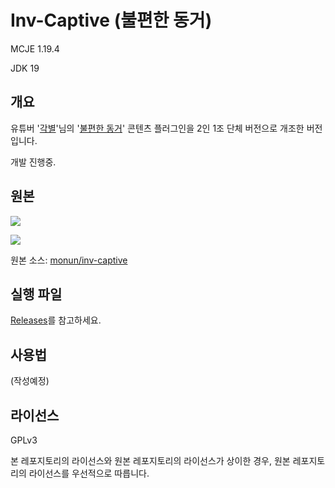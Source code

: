 # Inv-Captive (불편한 동거)
MCJE 1.19.4

JDK 19

## 개요
유튜버 '[각별](https://www.youtube.com/@sansbroadcast)'님의 '[불편한 동거](https://www.youtube.com/playlist?list=PLAfXl9hcOzqDS-7l76dcBPzkM8hQ_aUm6)' 콘텐츠 플러그인을 2인 1조 단체 버전으로 개조한 버전입니다.

개발 진행중.

## 원본
[![](http://img.youtube.com/vi/bUziXPSoP30/mqdefault.jpg)](https://youtu.be/bUziXPSoP30?list=PLAfXl9hcOzqDS-7l76dcBPzkM8hQ_aUm6)

[![](http://img.youtube.com/vi/LGccWcHiN6s/mqdefault.jpg)](https://youtu.be/LGccWcHiN6s?list=PLQpeWEnYoYBp6lQktDpM1QnBmG9TS7gWT)

원본 소스: [monun/inv-captive](https://github.com/monun/inv-captive)

## 실행 파일
[Releases](https://github.com/hwahyang1/Inv-Captive/releases)를 참고하세요.

## 사용법
(작성예정)

## 라이선스
GPLv3

본 레포지토리의 라이선스와 원본 레포지토리의 라이선스가 상이한 경우, 원본 레포지토리의 라이선스를 우선적으로 따릅니다.
